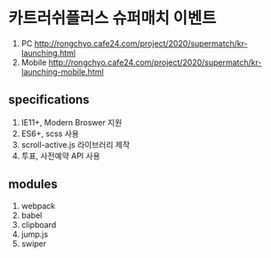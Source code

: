 # 카트러쉬플러스 슈퍼매치 이벤트
1. PC http://rongchyo.cafe24.com/project/2020/supermatch/kr-launching.html
2. Mobile http://rongchyo.cafe24.com/project/2020/supermatch/kr-launching-mobile.html

## specifications
1. IE11+, Modern Broswer 지원
2. ES6+, scss 사용
3. scroll-active.js 라이브러리 제작
4. 투표, 사전예약 API 사용

## modules
1. webpack
2. babel
5. clipboard
6. jump.js
7. swiper
